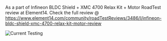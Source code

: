 As a part of Infineon BLDC Shield + XMC 4700 Relax Kit + Motor RoadTest review at Element14. Check the full review @ https://www.element14.com/community/roadTestReviews/3486/l/infineon-bldc-shield-xmc-4700-relax-kit-motor-review

![Current Testing](https://user-images.githubusercontent.com/52508011/101060997-08a0ad80-35b6-11eb-8e45-9f4ced709eea.jpg)
